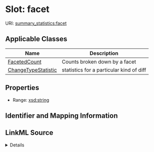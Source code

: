 # Slot: facet

URI: [summary_statistics:facet](https://w3id.org/oaklib/summary_statistics.facet)



<!-- no inheritance hierarchy -->




## Applicable Classes

| Name | Description |
| --- | --- |
[FacetedCount](FacetedCount.md) | Counts broken down by a facet
[ChangeTypeStatistic](ChangeTypeStatistic.md) | statistics for a particular kind of diff






## Properties

* Range: [xsd:string](http://www.w3.org/2001/XMLSchema#string)







## Identifier and Mapping Information








## LinkML Source

<details>
```yaml
name: facet
alias: facet
domain_of:
- FacetedCount
- ChangeTypeStatistic
range: string

```
</details>